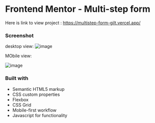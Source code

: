 # Frontend Mentor - Multi-step form 

Here is link to view project :  https://multistep-form-gilt.vercel.app/


### Screenshot
desktop view: 
![image](https://github.com/user-attachments/assets/abab9fa2-6aaf-4a88-83cc-0150b1fe4e35)

MObile view:


![image](https://github.com/user-attachments/assets/e0bd374f-e20a-454e-b0c9-0dd80424b272)


 

### Built with

- Semantic HTML5 markup
- CSS custom properties
- Flexbox
- CSS Grid
- Mobile-first workflow
- Javascript for functionality

